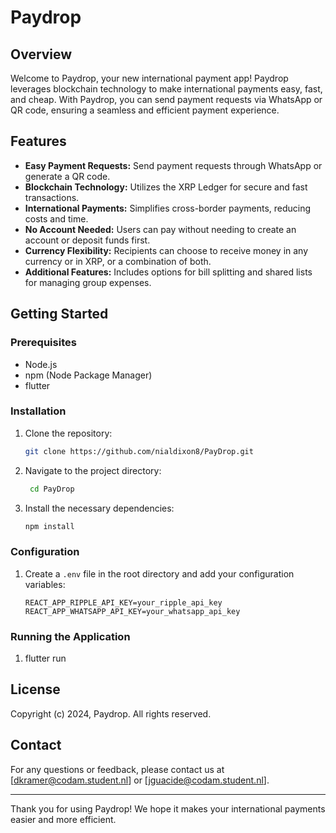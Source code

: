 # Paydrop

## Overview
Welcome to Paydrop, your new international payment app! Paydrop leverages blockchain technology to make international payments easy, fast, and cheap. With Paydrop, you can send payment requests via WhatsApp or QR code, ensuring a seamless and efficient payment experience.

## Features
- **Easy Payment Requests:** Send payment requests through WhatsApp or generate a QR code.
- **Blockchain Technology:** Utilizes the XRP Ledger for secure and fast transactions.
- **International Payments:** Simplifies cross-border payments, reducing costs and time.
- **No Account Needed:** Users can pay without needing to create an account or deposit funds first.
- **Currency Flexibility:** Recipients can choose to receive money in any currency or in XRP, or a combination of both.
- **Additional Features:** Includes options for bill splitting and shared lists for managing group expenses.

## Getting Started

### Prerequisites
- Node.js
- npm (Node Package Manager)
- flutter

### Installation
1. Clone the repository:
    ```bash
    git clone https://github.com/nialdixon8/PayDrop.git
    ```

3. Navigate to the project directory:
   ```bash
    cd PayDrop
    ```

4. Install the necessary dependencies:
    ```bash
    npm install
    ```

### Configuration
1. Create a `.env` file in the root directory and add your configuration variables:
    ```plaintext
    REACT_APP_RIPPLE_API_KEY=your_ripple_api_key
    REACT_APP_WHATSAPP_API_KEY=your_whatsapp_api_key
    ```
### Running the Application
1. flutter run

## License
Copyright (c) 2024, Paydrop.
All rights reserved.

## Contact
For any questions or feedback, please contact us at [dkramer@codam.student.nl] or [jguacide@codam.student.nl].

---

Thank you for using Paydrop! We hope it makes your international payments easier and more efficient.
